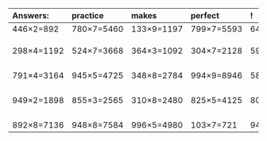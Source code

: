 | Answers: | practice | makes | perfect | ! |
| :--- | :--- | :--- | :--- | :--- |
| 446×2=892 | 780×7=5460 | 133×9=1197 | 799×7=5593 | 641×3=1923 | 
|   |   |   |   |   | 
|   |   |   |   |   | 
|   |   |   |   |   | 
| 298×4=1192 | 524×7=3668 | 364×3=1092 | 304×7=2128 | 592×4=2368 | 
|   |   |   |   |   | 
|   |   |   |   |   | 
|   |   |   |   |   | 
|   |   |   |   |   | 
| 791×4=3164 | 945×5=4725 | 348×8=2784 | 994×9=8946 | 587×7=4109 | 
|   |   |   |   |   | 
|   |   |   |   |   | 
|   |   |   |   |   | 
|   |   |   |   |   | 
| 949×2=1898 | 855×3=2565 | 310×8=2480 | 825×5=4125 | 804×6=4824 | 
|   |   |   |   |   | 
|   |   |   |   |   | 
|   |   |   |   |   | 
|   |   |   |   |   | 
| 892×8=7136 | 948×8=7584 | 996×5=4980 | 103×7=721 | 945×7=6615 | 
